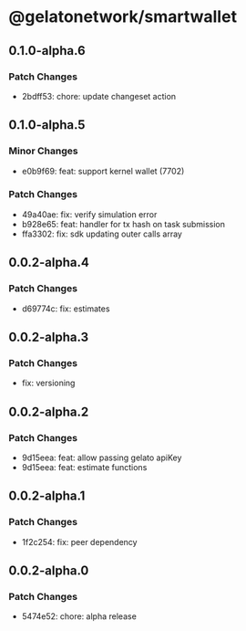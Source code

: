 # @gelatonetwork/smartwallet

## 0.1.0-alpha.6

### Patch Changes

- 2bdff53: chore: update changeset action

## 0.1.0-alpha.5

### Minor Changes

- e0b9f69: feat: support kernel wallet (7702)

### Patch Changes

- 49a40ae: fix: verify simulation error
- b928e65: feat: handler for tx hash on task submission
- ffa3302: fix: sdk updating outer calls array

## 0.0.2-alpha.4

### Patch Changes

- d69774c: fix: estimates

## 0.0.2-alpha.3

### Patch Changes

- fix: versioning

## 0.0.2-alpha.2

### Patch Changes

- 9d15eea: feat: allow passing gelato apiKey
- 9d15eea: feat: estimate functions

## 0.0.2-alpha.1

### Patch Changes

- 1f2c254: fix: peer dependency

## 0.0.2-alpha.0

### Patch Changes

- 5474e52: chore: alpha release
